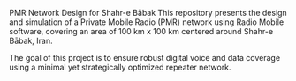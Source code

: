 PMR Network Design for Shahr-e Bābak
This repository presents the design and simulation of a Private Mobile Radio (PMR) network using Radio Mobile software, covering an area of 100 km x 100 km centered around Shahr-e Bābak, Iran.

The goal of this project is to ensure robust digital voice and data coverage using a minimal yet strategically optimized repeater network.


